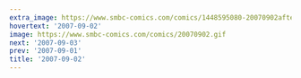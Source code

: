 ```yaml
---
extra_image: https://www.smbc-comics.com/comics/1448595080-20070902after.png
hovertext: '2007-09-02'
image: https://www.smbc-comics.com/comics/20070902.gif
next: '2007-09-03'
prev: '2007-09-01'
title: '2007-09-02'
---
```

